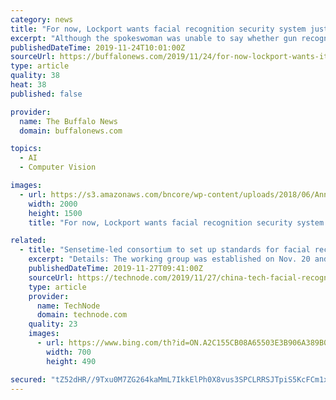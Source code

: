 ```yaml
---
category: news
title: "For now, Lockport wants facial recognition security system just for guns"
excerpt: "Although the spokeswoman was unable to say whether gun recognition would create a problem for the Education Department, it does for the New York Civil Liberties Union. \"We have grave concerns and there are still too many unanswered questions about object ..."
publishedDateTime: 2019-11-24T10:01:00Z
sourceUrl: https://buffalonews.com/2019/11/24/for-now-lockport-wants-its-facial-recognition-security-system-to-just-watch-for-guns/
type: article
quality: 38
heat: 38
published: false

provider:
  name: The Buffalo News
  domain: buffalonews.com

topics:
  - AI
  - Computer Vision

images:
  - url: https://s3.amazonaws.com/bncore/wp-content/uploads/2018/06/Anna-Merritt-Entrance-e1561665444738.jpg
    width: 2000
    height: 1500
    title: "For now, Lockport wants facial recognition security system just for guns"

related:
  - title: "Sensetime-led consortium to set up standards for facial recognition tech"
    excerpt: "Details: The working group was established on Nov. 20 and is made up of companies including social media and gaming giant Tencent, Alibaba-affiliate Ant Financial, smartphone maker Xiaomi, voice recognition firm iFlytek, and surveillance equipment manufacturer Dahua Technology, among others. The group is led by Sensetime, the world’s most ..."
    publishedDateTime: 2019-11-27T09:41:00Z
    sourceUrl: https://technode.com/2019/11/27/china-tech-facial-recogntion-standards/
    type: article
    provider:
      name: TechNode
      domain: technode.com
    quality: 23
    images:
      - url: https://www.bing.com/th?id=ON.A2C155CB08A65503E3B906A389B0FFE5
        width: 700
        height: 490

secured: "tZ52dHR//9Txu0M7ZG264kaMmL7IkkElPh0X8vus3SPCLRRSJTpiS5KcFCm1xbX8+GY3sYN0dLHI9TLYhJxq9M2IzeXaLoNBChhYx0R8TAiupzcYvIvgrN/C/g3UUNpmZ/pQBqT39mZ4xvNM3+wsFZeeh3zDAPPRpNFgNYPmnFDmWL2ItlZw86NarpB/bZUw4kb+PZEhAO8W/JuQLwECs2GX6QkTmrElmcT4w0v7qSodwVHFxxFQCaO9MU+5GIKD644S+7xE1RU1xUh6VudlXA==;8MvFH3jEUhiW0/d1qgOQUQ=="
---
```


